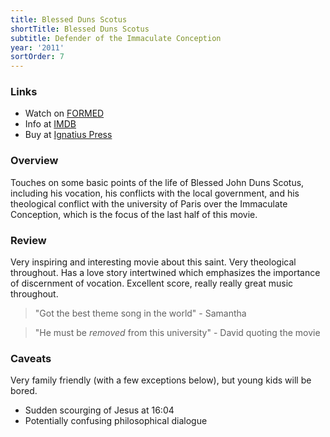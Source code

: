 ```yaml
---
title: Blessed Duns Scotus
shortTitle: Blessed Duns Scotus
subtitle: Defender of the Immaculate Conception
year: '2011'
sortOrder: 7
---
```


### Links

* Watch on [FORMED](https://watch.formed.org/blessed-duns-scotus-defender-of-the-immaculate-conception/videos/blessed-duns-scotus-defender-of-the-immaculate-conception)
* Info at [IMDB](https://www.imdb.com/title/tt1872050/)
* Buy at [Ignatius Press](https://www.ignatius.com/Blessed-Duns-Scotus-P35.aspx)

### Overview

Touches on some basic points of the life of Blessed John Duns Scotus, including his vocation, his conflicts with the local government, and his theological conflict with the university of Paris over the Immaculate Conception, which is the focus of the last half of this movie.

### Review

Very inspiring and interesting movie about this saint. Very theological throughout. Has a love story intertwined which emphasizes the importance of discernment of vocation. Excellent score, really really great music throughout.

> "Got the best theme song in the world" - Samantha

> "He must be *removed* from this university" - David quoting the movie

### Caveats

Very family friendly (with a few exceptions below), but young kids will be bored.

* Sudden scourging of Jesus at 16:04
* Potentially confusing philosophical dialogue
